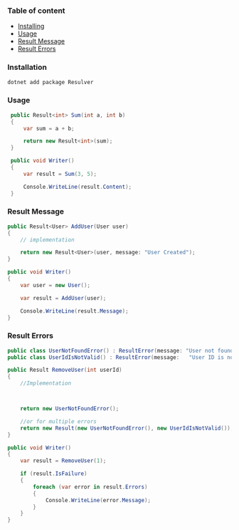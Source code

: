 ### Table of content
- [Installing](#Installation)
- [Usage](#Usage)
- [Result Message](#Result-Message)
- [Result Errors](#Result-Errors)

### Installation
  ```bash
  dotnet add package Resulver
  ```

### Usage
   ```csharp
    public Result<int> Sum(int a, int b)
    {
        var sum = a + b;

        return new Result<int>(sum);
    }

    public void Writer()
    {
        var result = Sum(3, 5);

        Console.WriteLine(result.Content);
    } 
   ```

### Result Message
```csharp
public Result<User> AddUser(User user)
{
    // implementation

    return new Result<User>(user, message: "User Created");
}

public void Writer()
{
    var user = new User();

    var result = AddUser(user);

    Console.WriteLine(result.Message);
}
```
### Result Errors
```csharp
public class UserNotFoundError() : ResultError(message: "User not found");
public class UserIdIsNotValid() : ResultError(message:   "User ID is not valid");

public Result RemoveUser(int userId)
{
    //Implementation



    return new UserNotFoundError();

    //or for multiple errors
    return new Result(new UserNotFoundError(), new UserIdIsNotValid());
}

public void Writer()
{
    var result = RemoveUser(1);

    if (result.IsFailure)
    {
        foreach (var error in result.Errors)
        {
            Console.WriteLine(error.Message);
        }
    }
}
```
